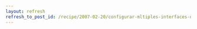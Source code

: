 ```yaml
---
layout: refresh
refresh_to_post_id: /recipe/2007-02-20/configurar-mltiples-interfaces-de-red
---
```

